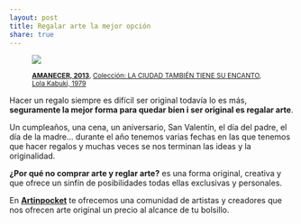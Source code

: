 ```yaml
---
layout: post
title: Regalar arte la mejor opción
share: true
---
```


<figure class="text-center">
	<img src="http://artinpocket.cat/users_images/494.jpg?1398254138">
	<figcaption>
		<p><small><strong><a href="http://artinpocket.cat/work_home.php?$artist_code=430&$work_code=494#disqus_thread">AMANECER, 2013</a></strong>, <a href="http://artinpocket.cat/collection_home.php?$artist_code=430&$collection_code=82">Colección: LA CIUDAD TAMBIÉN TIENE SU ENCANTO</a>, <a href="http://artinpocket.cat/artist_home.php?$artist_code=430">Lola Kabuki, 1979</a></small></p>
	</figcaption>
</figure>

Hacer un regalo siempre es difícil ser original todavía lo es más, **seguramente la mejor forma para quedar bien i ser original es regalar arte**. 

Un cumpleaños, una cena, un aniversario, San Valentín, el día del padre, el día de la madre... durante el año tenemos varias fechas en las que tenemos que hacer regalos y muchas veces se nos terminan las ideas y la originalidad. 

**¿Por qué no comprar arte y reglar arte?** es una forma original, creativa y que ofrece un sinfín de posibilidades todas ellas exclusivas y personales. 

En **[Artinpocket](http://www.artinpocket.cat/)** te ofrecemos una comunidad de artistas y creadores que nos ofrecen arte original un precio al alcance de tu bolsillo.